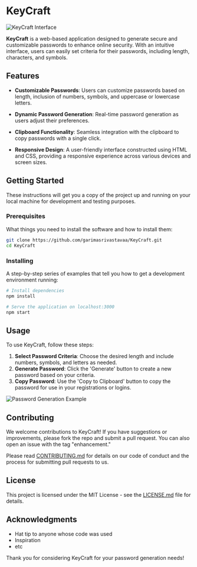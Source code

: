 # KeyCraft

![KeyCraft Interface](https://github.com/user-attachments/assets/74c2f256-af60-4bb7-bc0b-4e8b77d9c982)

**KeyCraft** is a web-based application designed to generate secure and customizable passwords to enhance online security. With an intuitive interface, users can easily set criteria for their passwords, including length, characters, and symbols.

## Features

- **Customizable Passwords**: Users can customize passwords based on length, inclusion of numbers, symbols, and uppercase or lowercase letters.

- **Dynamic Password Generation**: Real-time password generation as users adjust their preferences.

- **Clipboard Functionality**: Seamless integration with the clipboard to copy passwords with a single click.

- **Responsive Design**: A user-friendly interface constructed using HTML and CSS, providing a responsive experience across various devices and screen sizes.

## Getting Started

These instructions will get you a copy of the project up and running on your local machine for development and testing purposes.

### Prerequisites

What things you need to install the software and how to install them:

```bash
git clone https://github.com/garimasrivastavaa/KeyCraft.git
cd KeyCraft
```

### Installing

A step-by-step series of examples that tell you how to get a development environment running:

```bash
# Install dependencies
npm install

# Serve the application on localhost:3000
npm start
```

## Usage

To use KeyCraft, follow these steps:

1. **Select Password Criteria**: Choose the desired length and include numbers, symbols, and letters as needed.
2. **Generate Password**: Click the 'Generate' button to create a new password based on your criteria.
3. **Copy Password**: Use the 'Copy to Clipboard' button to copy the password for use in your registrations or logins.

![Password Generation Example](https://github.com/user-attachments/assets/9eb63ef1-262f-40d3-b752-b207fcb197be)

## Contributing

We welcome contributions to KeyCraft! If you have suggestions or improvements, please fork the repo and submit a pull request. You can also open an issue with the tag "enhancement."

Please read [CONTRIBUTING.md](https://github.com/garimasrivastavaa/KeyCraft/CONTRIBUTING.md) for details on our code of conduct and the process for submitting pull requests to us.

## License

This project is licensed under the MIT License - see the [LICENSE.md](LICENSE.md) file for details.

## Acknowledgments

- Hat tip to anyone whose code was used
- Inspiration
- etc

Thank you for considering KeyCraft for your password generation needs!
